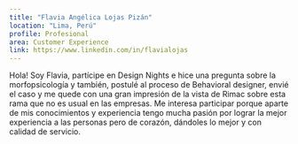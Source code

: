 ```yaml
---
title: "Flavia Angélica Lojas Pizán"
location: "Lima, Perú"
profile: Profesional
area: Customer Experience
link: https://www.linkedin.com/in/flavialojas
---
```


Hola! Soy Flavia, partícipe en Design Nights e hice una pregunta sobre la morfopsicología y también, postulé al proceso de Behavioral designer, envié el caso y me quede con una gran impresión de la vista de Rimac sobre esta rama que no es usual en las empresas. 
Me interesa participar porque aparte de mis conocimientos y experiencia tengo mucha pasión por lograr la mejor experiencia a las personas pero de corazón, dándoles lo mejor y con calidad de servicio.